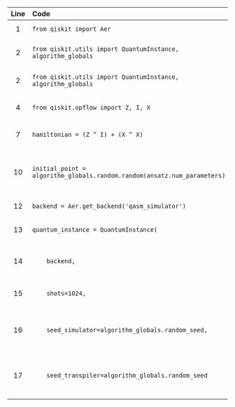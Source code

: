 | Line | Code | Scenario | Reference | Artifact | Refactoring |
| :--: | :--- | :------- | :-------: | :------- | :---------- |
| 1 | `from qiskit import Aer` | Deprecation -> `Aer` moved to `qiskit_aer` | internal | `qiskit.Aer` | `from qiskit_aer import AerSimulator` |
| 2 | `from qiskit.utils import QuantumInstance, algorithm_globals` | Deprecation -> `QuantumInstance` is deprecated; use primitives (Sampler/Estimator) | internal | `qiskit.utils.QuantumInstance` | (remove import, add `from qiskit.primitives import Sampler`) |
| 2 | `from qiskit.utils import QuantumInstance, algorithm_globals` | Deprecation -> `algorithm_globals` is deprecated; use `numpy.random.default_rng` | internal | `qiskit.utils.algorithm_globals` | (remove import, define `random_seed` and `rng` using `numpy`) |
| 4 | `from qiskit.opflow import Z, I, X` | Deprecation -> `qiskit.opflow` is deprecated; use `qiskit.quantum_info.SparsePauliOp` | internal | `qiskit.opflow.Z`, `qiskit.opflow.I`, `qiskit.opflow.X` | `from qiskit.quantum_info import SparsePauliOp` |
| 7 | `hamiltonian = (Z ^ I) + (X ^ X)` | Deprecation -> `Opflow` operators (`^`, `+`) are deprecated; use `SparsePauliOp.from_list` | internal | `Z`, `I`, `X` (opflow), `^`, `+` (opflow) | `hamiltonian = SparsePauliOp.from_list([('ZI', 1), ('XX', 1)])` |
| 10 | `initial_point = algorithm_globals.random.random(ansatz.num_parameters)` | Deprecation -> `algorithm_globals.random` is deprecated; use `numpy.random.default_rng` | internal | `algorithm_globals.random` | `random_seed = 42` (example fixed seed)<br>`rng = np.random.default_rng(random_seed)`<br>`initial_point = rng.random(ansatz.num_parameters)` |
| 12 | `backend = Aer.get_backend('qasm_simulator')` | Deprecation -> `Aer.get_backend()` is deprecated; use `AerSimulator()` | internal | `Aer.get_backend()` | `backend = AerSimulator()` |
| 13 | `quantum_instance = QuantumInstance(` | Deprecation -> `QuantumInstance` is deprecated; use `Sampler` from `qiskit.primitives` | internal | `qiskit.utils.QuantumInstance` | `sampler = Sampler(` |
| 14 | `    backend,` | Deprecation -> `QuantumInstance` arguments are deprecated; configure `Sampler` with `backend` and `options` | internal | `backend` (QuantumInstance arg) | `    backend=backend,` |
| 15 | `    shots=1024,` | Deprecation -> `QuantumInstance` arguments are deprecated; configure `Sampler` with `options` | internal | `shots` (QuantumInstance arg) | `    options={'shots': 1024,` |
| 16 | `    seed_simulator=algorithm_globals.random_seed,` | Deprecation -> `QuantumInstance` arguments and `algorithm_globals.random_seed` are deprecated; configure `Sampler` with `options` | internal | `seed_simulator` (QuantumInstance arg), `algorithm_globals.random_seed` | `               'seed_simulator': random_seed})` |
| 17 | `    seed_transpiler=algorithm_globals.random_seed` | Deprecation -> `QuantumInstance` arguments and `algorithm_globals.random_seed` are deprecated; `seed_transpiler` is not a direct `Sampler` option | internal | `seed_transpiler` (QuantumInstance arg), `algorithm_globals.random_seed` | (remove line, handle transpilation seed separately if needed) |